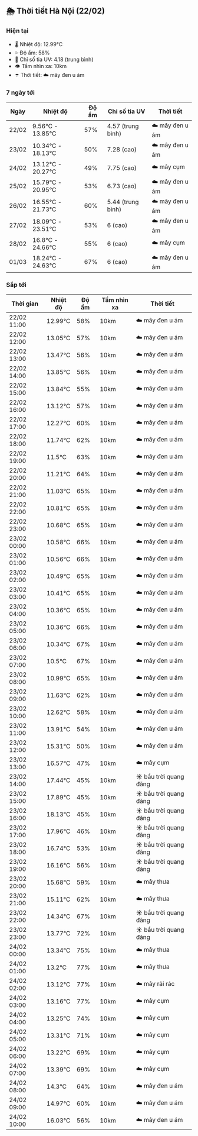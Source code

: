 ## 🌦️ Thời tiết Hà Nội (22/02)

### Hiện tại

- 🌡️ Nhiệt độ: 12.99℃
- 💦 Độ ẩm: 58%
- 🌟 Chỉ số tia UV: 4.18 (trung bình)
- 👁️ Tầm nhìn xa: 10km
- ☂️ Thời tiết: ☁️ mây đen u ám

### 7 ngày tới

| Ngày | Nhiệt độ | Độ ẩm | Chỉ số tia UV | Thời tiết |
| --- | --- | --- | --- | --- |
| 22/02 | 9.56℃ - 13.85℃ | 57% | 4.57 (trung bình) | ☁️ mây đen u ám |
| 23/02 | 10.34℃ - 18.13℃ | 50% | 7.28 (cao) | ☁️ mây đen u ám |
| 24/02 | 13.12℃ - 20.27℃ | 49% | 7.75 (cao) | ☁️ mây cụm |
| 25/02 | 15.79℃ - 20.95℃ | 53% | 6.73 (cao) | ☁️ mây đen u ám |
| 26/02 | 16.55℃ - 21.73℃ | 60% | 5.44 (trung bình) | ☁️ mây đen u ám |
| 27/02 | 18.09℃ - 23.51℃ | 53% | 6 (cao) | ☁️ mây đen u ám |
| 28/02 | 16.8℃ - 24.66℃ | 55% | 6 (cao) | ☁️ mây cụm |
| 01/03 | 18.24℃ - 24.63℃ | 67% | 6 (cao) | ☁️ mây đen u ám |

### Sắp tới

| Thời gian | Nhiệt độ | Độ ẩm | Tầm nhìn xa | Thời tiết |
| --- | --- | --- | --- | --- |
| 22/02 11:00 | 12.99℃ | 58% | 10km | ☁️ mây đen u ám |
| 22/02 12:00 | 13.05℃ | 57% | 10km | ☁️ mây đen u ám |
| 22/02 13:00 | 13.47℃ | 56% | 10km | ☁️ mây đen u ám |
| 22/02 14:00 | 13.85℃ | 56% | 10km | ☁️ mây đen u ám |
| 22/02 15:00 | 13.84℃ | 55% | 10km | ☁️ mây đen u ám |
| 22/02 16:00 | 13.12℃ | 57% | 10km | ☁️ mây đen u ám |
| 22/02 17:00 | 12.27℃ | 60% | 10km | ☁️ mây đen u ám |
| 22/02 18:00 | 11.74℃ | 62% | 10km | ☁️ mây đen u ám |
| 22/02 19:00 | 11.5℃ | 63% | 10km | ☁️ mây đen u ám |
| 22/02 20:00 | 11.21℃ | 64% | 10km | ☁️ mây đen u ám |
| 22/02 21:00 | 11.03℃ | 65% | 10km | ☁️ mây đen u ám |
| 22/02 22:00 | 10.81℃ | 65% | 10km | ☁️ mây đen u ám |
| 22/02 23:00 | 10.68℃ | 65% | 10km | ☁️ mây đen u ám |
| 23/02 00:00 | 10.58℃ | 66% | 10km | ☁️ mây đen u ám |
| 23/02 01:00 | 10.56℃ | 66% | 10km | ☁️ mây đen u ám |
| 23/02 02:00 | 10.49℃ | 65% | 10km | ☁️ mây đen u ám |
| 23/02 03:00 | 10.41℃ | 65% | 10km | ☁️ mây đen u ám |
| 23/02 04:00 | 10.36℃ | 65% | 10km | ☁️ mây đen u ám |
| 23/02 05:00 | 10.36℃ | 66% | 10km | ☁️ mây đen u ám |
| 23/02 06:00 | 10.34℃ | 67% | 10km | ☁️ mây đen u ám |
| 23/02 07:00 | 10.5℃ | 67% | 10km | ☁️ mây đen u ám |
| 23/02 08:00 | 10.99℃ | 65% | 10km | ☁️ mây đen u ám |
| 23/02 09:00 | 11.63℃ | 62% | 10km | ☁️ mây đen u ám |
| 23/02 10:00 | 12.62℃ | 58% | 10km | ☁️ mây đen u ám |
| 23/02 11:00 | 13.91℃ | 54% | 10km | ☁️ mây đen u ám |
| 23/02 12:00 | 15.31℃ | 50% | 10km | ☁️ mây đen u ám |
| 23/02 13:00 | 16.57℃ | 47% | 10km | ☁️ mây cụm |
| 23/02 14:00 | 17.44℃ | 45% | 10km | ☀️ bầu trời quang đãng |
| 23/02 15:00 | 17.89℃ | 45% | 10km | ☀️ bầu trời quang đãng |
| 23/02 16:00 | 18.13℃ | 45% | 10km | ☀️ bầu trời quang đãng |
| 23/02 17:00 | 17.96℃ | 46% | 10km | ☀️ bầu trời quang đãng |
| 23/02 18:00 | 16.74℃ | 53% | 10km | ☀️ bầu trời quang đãng |
| 23/02 19:00 | 16.16℃ | 56% | 10km | ☀️ bầu trời quang đãng |
| 23/02 20:00 | 15.68℃ | 59% | 10km | ☁️ mây thưa |
| 23/02 21:00 | 15.11℃ | 62% | 10km | ☁️ mây thưa |
| 23/02 22:00 | 14.34℃ | 67% | 10km | ☀️ bầu trời quang đãng |
| 23/02 23:00 | 13.77℃ | 72% | 10km | ☀️ bầu trời quang đãng |
| 24/02 00:00 | 13.34℃ | 75% | 10km | ☁️ mây thưa |
| 24/02 01:00 | 13.2℃ | 77% | 10km | ☁️ mây thưa |
| 24/02 02:00 | 13.12℃ | 77% | 10km | ☁️ mây rải rác |
| 24/02 03:00 | 13.16℃ | 77% | 10km | ☁️ mây cụm |
| 24/02 04:00 | 13.25℃ | 74% | 10km | ☁️ mây cụm |
| 24/02 05:00 | 13.31℃ | 71% | 10km | ☁️ mây cụm |
| 24/02 06:00 | 13.22℃ | 69% | 10km | ☁️ mây cụm |
| 24/02 07:00 | 13.39℃ | 69% | 10km | ☁️ mây cụm |
| 24/02 08:00 | 14.3℃ | 64% | 10km | ☁️ mây đen u ám |
| 24/02 09:00 | 14.97℃ | 60% | 10km | ☁️ mây đen u ám |
| 24/02 10:00 | 16.03℃ | 56% | 10km | ☁️ mây đen u ám |
